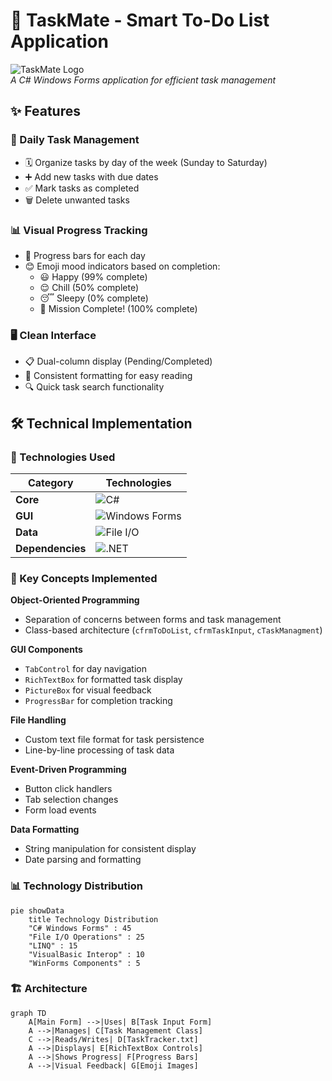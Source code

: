 # 🎯 TaskMate - Smart To-Do List Application

![TaskMate Logo](https://img.shields.io/badge/TaskMate-Organize_Your_Life-blue?style=for-the-badge&logo=checklist)  
*A C# Windows Forms application for efficient task management*

## ✨ Features

### 📅 Daily Task Management
- 🗓️ Organize tasks by day of the week (Sunday to Saturday)
- ➕ Add new tasks with due dates
- ✅ Mark tasks as completed
- 🗑️ Delete unwanted tasks

### 📊 Visual Progress Tracking
- 🔄 Progress bars for each day
- 😊 Emoji mood indicators based on completion:
  - 😃 Happy (99% complete)
  - 😌 Chill (50% complete)
  - 😴 Sleepy (0% complete)
  - 🎉 Mission Complete! (100% complete)

### 🖥️ Clean Interface
- 📋 Dual-column display (Pending/Completed)
- 🎨 Consistent formatting for easy reading
- 🔍 Quick task search functionality

## 🛠️ Technical Implementation

### 🧰 Technologies Used

| Category        | Technologies                                                                 |
|-----------------|------------------------------------------------------------------------------|
| **Core**        | ![C#](https://img.shields.io/badge/C%23-239120?logo=c-sharp&logoColor=white) |
| **GUI**         | ![Windows Forms](https://img.shields.io/badge/Windows_Forms-0078D4?logo=windows&logoColor=white) |
| **Data**        | ![File I/O](https://img.shields.io/badge/File_I/O-FFD700?logo=files&logoColor=black) |
| **Dependencies**| ![.NET](https://img.shields.io/badge/.NET-512BD4?logo=dotnet&logoColor=white) |

<!-- ADDED -->
### 🧩 Key Concepts Implemented

**Object-Oriented Programming**
- Separation of concerns between forms and task management  
- Class-based architecture (`cfrmToDoList`, `cfrmTaskInput`, `cTaskManagment`)  

**GUI Components**
- `TabControl` for day navigation  
- `RichTextBox` for formatted task display  
- `PictureBox` for visual feedback  
- `ProgressBar` for completion tracking  

**File Handling**
- Custom text file format for task persistence  
- Line-by-line processing of task data  

**Event-Driven Programming**
- Button click handlers  
- Tab selection changes  
- Form load events  

**Data Formatting**
- String manipulation for consistent display  
- Date parsing and formatting  


### 📊 Technology Distribution

```mermaid
pie showData
    title Technology Distribution
    "C# Windows Forms" : 45
    "File I/O Operations" : 25
    "LINQ" : 15
    "VisualBasic Interop" : 10
    "WinForms Components" : 5
```

### 🏗️ Architecture
```mermaid
graph TD
    A[Main Form] -->|Uses| B[Task Input Form]
    A -->|Manages| C[Task Management Class]
    C -->|Reads/Writes| D[TaskTracker.txt]
    A -->|Displays| E[RichTextBox Controls]
    A -->|Shows Progress| F[Progress Bars]
    A -->|Visual Feedback| G[Emoji Images]

